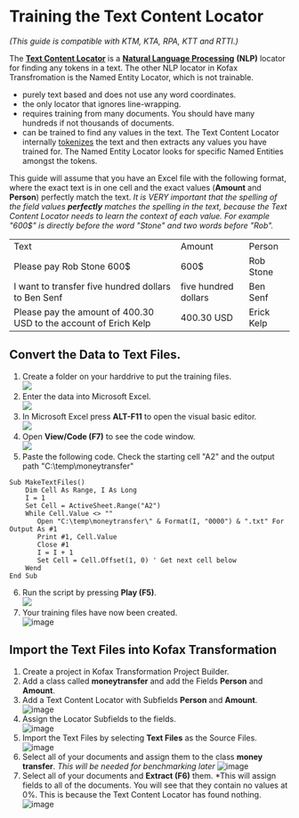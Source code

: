 # Training the Text Content Locator
*(This guide is compatible with KTM, KTA, RPA, KTT and RTTI.)*

The [**Text Content Locator**](https://docshield.kofax.com/KTT/en_US/6.3.0-v15o2fs281/help/PB/ProjectBuilder/450_Extraction/TextContentLocator/c_TextContentLocator.html) is a [**Natural Language Processing**](https://en.wikipedia.org/wiki/Natural_language_processing) **(NLP)** locator for finding any tokens in a text. The other NLP locator in Kofax Transfromation is the Named Entity Locator, which is not trainable.

*   purely text based and does not use any word coordinates.
*   the only locator that ignores line-wrapping.
*   requires training from many documents. You should have many hundreds if not thousands of documents.  
*   can be trained to find any values in the text. The Text Content Locator internally [tokenizes](https://www.analyticsvidhya.com/blog/2020/05/what-is-tokenization-nlp/) the text and then extracts any values you have trained for. The Named Entity Locator looks for specific Named Entities amongst the tokens.

This guide will assume that you have an Excel file with the following format, where the exact text is in one cell and the exact values (**Amount** and **Person**) perfectly match the text. _It is VERY important that the spelling of the field values **perfectly** matches the spelling in the text, because the Text Content Locator needs to learn the context of each value. For example "600$" is directly before the word "Stone" and two words before "Rob"._

<table><tbody><tr><td>Text</td><td>Amount</td><td>Person</td></tr><tr><td>Please pay Rob Stone 600$</td><td>600$</td><td>Rob Stone</td></tr><tr><td>I want to transfer five hundred dollars to Ben Senf</td><td>five hundred dollars</td><td>Ben Senf</td></tr><tr><td>Please pay the amount of 400.30 USD to the account of Erich Kelp</td><td>400.30 USD</td><td>Erick Kelp</td></tr></tbody></table>

## Convert the Data to Text Files.

1.  Create a folder on your harddrive to put the training files.  
![](https://user-images.githubusercontent.com/47416964/123088026-88447b80-d425-11eb-8edb-73882ef6b13c.png)
1.  Enter the data into Microsoft Excel.  
![](https://user-images.githubusercontent.com/47416964/123087797-3bf93b80-d425-11eb-8108-1ca80d19d26a.png)
1.  In Microsoft Excel press **ALT-F11** to open the visual basic editor.  
![](https://user-images.githubusercontent.com/47416964/123086368-a4dfb400-d423-11eb-96f9-0cc7f5a6e867.png)
1.  Open **View/Code (F7)** to see the code window.  
![](https://user-images.githubusercontent.com/47416964/123086578-df495100-d423-11eb-9d58-a4728cd78361.png)
1.  Paste the following code. Check the starting cell "A2" and the output path "C:\\temp\\moneytransfer"  
```vba
Sub MakeTextFiles()
    Dim Cell As Range, I As Long
    I = 1
    Set Cell = ActiveSheet.Range("A2")
    While Cell.Value <> ""
       Open "C:\temp\moneytransfer\" & Format(I, "0000") & ".txt" For Output As #1
       Print #1, Cell.Value
       Close #1
       I = I + 1
       Set Cell = Cell.Offset(1, 0) ' Get next cell below
    Wend
End Sub
```
6.  Run the script by pressing **Play (F5)**.  
![](https://user-images.githubusercontent.com/47416964/123088227-c5a90900-d425-11eb-84fb-5bd8d88713a1.png)
1. Your training files have now been created.  
![image](https://user-images.githubusercontent.com/47416964/123088977-abbbf600-d426-11eb-99b2-b9d02fb99e2a.png)
## Import the Text Files into Kofax Transformation
1. Create a project in Kofax Transformation Project Builder.
2. Add a class called **moneytransfer** and add the Fields **Person** and **Amount**.
3. Add a Text Content Locator with Subfields **Person** and **Amount**.  
![image](https://user-images.githubusercontent.com/47416964/123089625-7b288c00-d427-11eb-8333-f10cd27d85a7.png)
1. Assign the Locator Subfields to the fields.  
![image](https://user-images.githubusercontent.com/47416964/123089706-94313d00-d427-11eb-9911-1cfe05955aad.png)
1. Import the Text Files by selecting **Text Files** as the Source Files.  
![image](https://user-images.githubusercontent.com/47416964/123089825-bd51cd80-d427-11eb-9965-3d620952f492.png)
1. Select all of your documents and assign them to the class **money transfer**.  *This will be needed for benchmarking later*
![image](https://user-images.githubusercontent.com/47416964/123090021-f25e2000-d427-11eb-9d04-39ebd5e268ef.png)
1. Select all of your documents and **Extract (F6)** them. *This will assign fields to all of the documents. You will see that they contain no values at 0%. This is because the Text Content Locator has found nothing.  
![image](https://user-images.githubusercontent.com/47416964/123090274-3fda8d00-d428-11eb-800f-e419c0ca1045.png)





